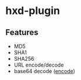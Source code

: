 # hxd-plugin

## Features

- MD5
- SHA1
- SHA256
- URL encode/decode
- base64 decode (<a href="https://github.com/stong/hxd-plugin">encode</a>)
